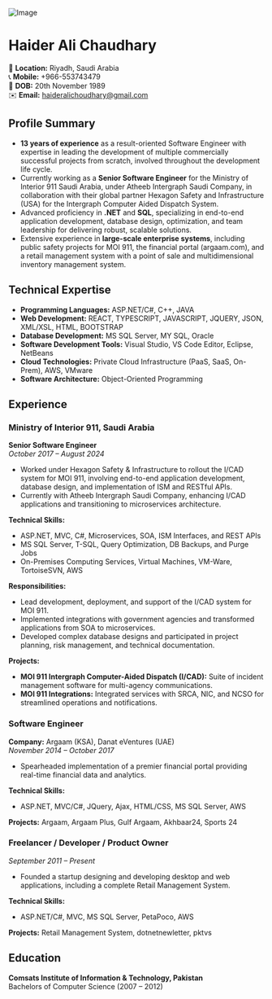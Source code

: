 ![Image](https://korgix-bucket.s3.us-west-2.amazonaws.com/1610975848344.jpg)
# Haider Ali Chaudhary

📍 **Location:** Riyadh, Saudi Arabia  
📞 **Mobile:** +966-553743479  
🎂 **DOB:** 20th November 1989  
✉️ **Email:** [haideralichoudhary@gmail.com](mailto:haideralichoudhary@gmail.com)

## Profile Summary

- **13 years of experience** as a result-oriented Software Engineer with expertise in leading the development of multiple commercially successful projects from scratch, involved throughout the development life cycle.
- Currently working as a **Senior Software Engineer** for the Ministry of Interior 911 Saudi Arabia, under Atheeb Intergraph Saudi Company, in collaboration with their global partner Hexagon Safety and Infrastructure (USA) for the Intergraph Computer Aided Dispatch System.
- Advanced proficiency in **.NET** and **SQL**, specializing in end-to-end application development, database design, optimization, and team leadership for delivering robust, scalable solutions.
- Extensive experience in **large-scale enterprise systems**, including public safety projects for MOI 911, the financial portal (argaam.com), and a retail management system with a point of sale and multidimensional inventory management system.

## Technical Expertise

- **Programming Languages:** ASP.NET/C#, C++, JAVA
- **Web Development:** REACT, TYPESCRIPT, JAVASCRIPT, JQUERY, JSON, XML/XSL, HTML, BOOTSTRAP
- **Database Development:** MS SQL Server, MY SQL, Oracle
- **Software Development Tools:** Visual Studio, VS Code Editor, Eclipse, NetBeans
- **Cloud Technologies:** Private Cloud Infrastructure (PaaS, SaaS, On-Prem), AWS, VMware
- **Software Architecture:** Object-Oriented Programming

## Experience

### Ministry of Interior 911, Saudi Arabia
**Senior Software Engineer**  
*October 2017 – August 2024*  
- Worked under Hexagon Safety & Infrastructure to rollout the I/CAD system for MOI 911, involving end-to-end application development, database design, and implementation of ISM and RESTful APIs.
- Currently with Atheeb Intergraph Saudi Company, enhancing I/CAD applications and transitioning to microservices architecture.

**Technical Skills:**
- ASP.NET, MVC, C#, Microservices, SOA, ISM Interfaces, and REST APIs
- MS SQL Server, T-SQL, Query Optimization, DB Backups, and Purge Jobs
- On-Premises Computing Services, Virtual Machines, VM-Ware, TortoiseSVN, AWS

**Responsibilities:**
- Lead development, deployment, and support of the I/CAD system for MOI 911.
- Implemented integrations with government agencies and transformed applications from SOA to microservices.
- Developed complex database designs and participated in project planning, risk management, and technical documentation.

**Projects:**
- **MOI 911 Intergraph Computer-Aided Dispatch (I/CAD):** Suite of incident management software for multi-agency communications.
- **MOI 911 Integrations:** Integrated services with SRCA, NIC, and NCSO for streamlined operations and notifications.

### Software Engineer
**Company:** Argaam (KSA), Danat eVentures (UAE)  
*November 2014 – October 2017*  
- Spearheaded implementation of a premier financial portal providing real-time financial data and analytics.

**Technical Skills:**
- ASP.NET, MVC/C#, JQuery, Ajax, HTML/CSS, MS SQL Server, AWS

**Projects:** Argaam, Argaam Plus, Gulf Argaam, Akhbaar24, Sports 24

### Freelancer / Developer / Product Owner
*September 2011 – Present*  
- Founded a startup designing and developing desktop and web applications, including a complete Retail Management System.

**Technical Skills:**
- ASP.NET/C#, MVC, MS SQL Server, PetaPoco, AWS

**Projects:** Retail Management System, dotnetnewletter, pktvs

## Education

**Comsats Institute of Information & Technology, Pakistan**  
Bachelors of Computer Science (2007 – 2012)
